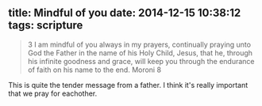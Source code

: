 title: Mindful of you
date: 2014-12-15 10:38:12
tags: scripture
---
> 3 I am mindful of you always in my prayers, continually praying unto God the Father in the name of his Holy Child, Jesus, that he, through his infinite goodness and grace, will keep you through the endurance of faith on his name to the end.
> Moroni 8

This is quite the tender message from a father. I think it's really important that we pray for eachother.
